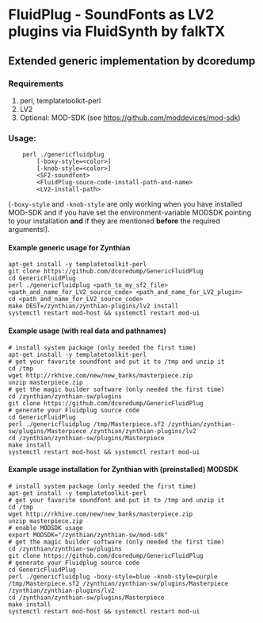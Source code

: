 # FluidPlug - SoundFonts as LV2 plugins via FluidSynth by falkTX #
## Extended generic implementation by dcoredump ##

### Requirements ###
1. perl, templatetoolkit-perl
2. LV2
3. Optional: MOD-SDK (see https://github.com/moddevices/mod-sdk)

### Usage: ###
    	perl ./genericfluidplug
     		[-boxy-style=<color>] 
     		[-knob-style=<color>]
        	<SF2-soundfont>
     		<FluidPlug-souce-code-install-path-and-name>
     		<LV2-install-path>
 
(`-boxy-style` and `-knob-style` are only working when you have installed MOD-SDK and if you have set the environment-variable MODSDK pointing to your installation **and** if they are mentioned **before** the required arguments!).

#### Example generic usage for Zynthian ####

    apt-get install -y templatetoolkit-perl 
    git clone https://github.com/dcoredump/GenericFluidPlug
    cd GenericFluidPlug
    perl ./genericfluidplug <path_to_my_sf2_file> <path_and_name_for_LV2_source_code> <path_and_name_for_LV2_plugin>
    cd <path_and_name_for_LV2_source_code>
    make DEST=/zynthian/zynthian-plugins/lv2 install
    systemctl restart mod-host && systemctl restart mod-ui

#### Example usage (with real data and pathnames) ####

    # install system package (only needed the first time)
    apt-get install -y templatetoolkit-perl 
    # get your favorite soundfont and put it to /tmp and unzip it
    cd /tmp
    wget http://rkhive.com/new/new_banks/masterpiece.zip    
    unzip masterpiece.zip
    # get the magic builder software (only needed the first time)
    cd /zynthian/zynthian-sw/plugins
    git clone https://github.com/dcoredump/GenericFluidPlug
    # generate your Fluidplug source code
    cd GenericFluidPlug
    perl ./genericfluidplug /tmp/Masterpiece.sf2 /zynthian/zynthian-sw/plugins/Masterpiece /zynthian/zynthian-plugins/lv2
    cd /zynthian/zynthian-sw/plugins/Masterpiece
    make install
    systemctl restart mod-host && systemctl restart mod-ui

#### Example usage installation for Zynthian with (preinstalled) MODSDK ####

    # install system package (only needed the first time)
    apt-get install -y templatetoolkit-perl 
    # get your favorite soundfont and put it to /tmp and unzip it
    cd /tmp
    wget http://rkhive.com/new/new_banks/masterpiece.zip    
    unzip masterpiece.zip
    # enable MODSDK usage
    export MODSDK="/zynthian/zynthian-sw/mod-sdk"
    # get the magic builder software (only needed the first time)
    cd /zynthian/zynthian-sw/plugins
    git clone https://github.com/dcoredump/GenericFluidPlug
    # generate your Fluidplug source code
    cd GenericFluidPlug
    perl ./genericfluidplug -boxy-style=blue -knob-style=purple /tmp/Masterpiece.sf2 /zynthian/zynthian-sw/plugins/Masterpiece /zynthian/zynthian-plugins/lv2
    cd /zynthian/zynthian-sw/plugins/Masterpiece
    make install
    systemctl restart mod-host && systemctl restart mod-ui
